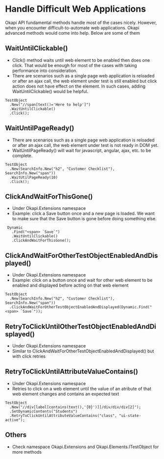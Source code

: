 # Handle Difficult Web Applications

Okapi API fundamental methods handle most of the cases nicely. However, when you encounter difficult-to-automate web applications. Okapi advanced methods would come into help.
Below are some of them

## WaitUntilClickable()
* Click() method waits until web element to be enabled then does one click. That would be enough for most of the cases with taking performance into consideration.
* There are scenarios such as a single page web application is reloaded or after an ajax call, the web element under test is still enabled but click action does not have effect on the element.
In such cases, adding WaitUntilClickable() would be helpful.

````
TestObject
  .New("//span[text()='Here to help']")
  .WaitUntilClickable()
  .Click();
````
## WaitUntilPageReady()
* There are scenarios such as a single page web application is reloaded or after an ajax call, the web element under test is not ready in DOM yet.
* WaitUntilPageReady() will wait for javascript, angular, ajax, etc. to be complete.

````
TestObject
  .New(SearchInfo.New("h2", "Customer Checklist"), SearchInfo.New("span"))
  .WaitUtilPageReady(10)
  .Click();
````
## ClickAndWaitForThisGone()
* Under Okapi.Extensions namespace
* Example: click a Save button once and a new page is loaded. We want to make sure that the Save button is gone before doing something else.

````
 Dynamic
   .Find("<span> `Save`")
   .WaitUntilClickable()
   .ClickAndWaitForThisGone();
````

## ClickAndWaitForOtherTestObjectEnabledAndDisplayed()
* Under Okapi.Extensions namespace
* Example: click on a button once and wait for other web element to be enabled and displayed before acting on that web element

````
TestObject
  .New(SearchInfo.New("h2", "Customer Checklist"), SearchInfo.New("span"))
  .ClickAndWaitForOtherTestObjectEnabledAndDisplayed(Dynamic.Find("<span> `Save`"));
````

## RetryToClickUntilOtherTestObjectEnabledAndDisplayed()
* Under Okapi.Extensions namespace
* Similar to ClickAndWaitForOtherTestObjectEnabledAndDisplayed() but with click retries

## RetryToClickUntilAttributeValueContains()
* Under Okapi.Extensions namespace
* Retries to click on a web element until the value of an atribute of that web element changes and contains an expected text

````
TestObject
  .New("//div[label[contains(text(),'{0}')]]/div/div/div[2]");
  .SetDynamicContents("Students")
  .RetryToClickUntilAttributeValueContains("class", "ui-state-active");
````

## Others
- Check namespace Okapi.Extensions and Okapi.Elements.ITestObject for more methods
